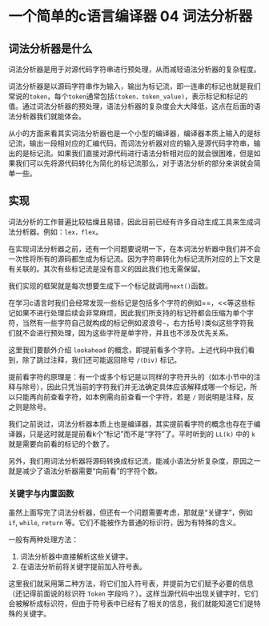 # 一个简单的c语言编译器 04  词法分析器

## 词法分析器是什么

词法分析器是用于对源代码字符串进行预处理，从而减轻语法分析器的复杂程度。

词法分析器是以源码字符串作为输入，输出为标记流，即一连串的标记也就是我们常说的`token`，每个`token`通常包括`(token，token_value)`，表示标记和标记的值。通过词法分析器的预处理，语法分析器的复杂度会大大降低，这点在后面的语法分析器我们就能体会。

从小的方面来看其实词法分析器也是一个小型的编译器，编译器本质上输入的是标记流，输出一段相对应的汇编代码，而词法分析器对应的输入是源代码字符串，输出的是标记流。如果我们直接对源代码进行语法分析相对应的就会很困难，但是如果我们可以先将源代码转化为简化的标记流那么，对于语法分析的部分来讲就会简单一些。

## 实现

词法分析的工作普遍比较枯燥且易错，因此目前已经有许多自动生成工具来生成词法分析器。例如：`lex，flex`。

在实现词法分析器之前，还有一个问题要说明一下，在本词法分析器中我们并不会一次性将所有的源码都生成为标记流。因为字符串转化为标记流所对应的上下文是有关联的。其次有些标记流是没有意义的因此我们也无需保留。

我们实现的框架就是每次想要生成下一个标记就调用`next()`函数。

在学习c语言时我们会经常发现一些标记是包括多个字符的例如==，<<等这些标记如果不进行处理后续会非常麻烦，因此我们所支持的标记符都会压缩为单个字符，当然有一些字符自己就构成的标记例如波浪号`~`，右方括号`]`类似这些字符我们就不会进行预处理，因为这些字符是单字符，并且也不涉及优先关系。

这里我们要额外介绍 `lookahead` 的概念，即提前看多个字符。上述代码中我们看到，除了跳过注释，我们还可能返回除号 `/(Div)` 标记。

提前看字符的原理是：有一个或多个标记是以同样的字符开头的（如本小节中的注释与除号），因此只凭当前的字符我们并无法确定具体应该解释成哪一个标记，所以只能再向前查看字符，如本例需向前查看一个字符，若是 `/` 则说明是注释，反之则是除号。

我们之前说过，词法分析器本质上也是编译器，其实提前看字符的概念也存在于编译器，只是这时就是提前看k个“标记”而不是“字符”了。平时听到的 `LL(k)` 中的 `k` 就是需要向前看的标记的个数了。

另外，我们用词法分析器将源码转换成标记流，能减小语法分析复杂度，原因之一就是减少了语法分析器需要“向前看”的字符个数。

### 关键字与内置函数

虽然上面写完了词法分析器，但还有一个问题需要考虑，那就是“关键字”，例如 `if`, `while`, `return` 等。它们不能被作为普通的标识符，因为有特殊的含义。

一般有两种处理方法：

1. 词法分析器中直接解析这些关键字。
2. 在语法分析前将关键字提前加入符号表。

这里我们就采用第二种方法，将它们加入符号表，并提前为它们赋予必要的信息（还记得前面说的标识符 `Token` 字段吗？）。这样当源代码中出现关键字时，它们会被解析成标识符，但由于符号表中已经有了相关的信息，我们就能知道它们是特殊的关键字。

